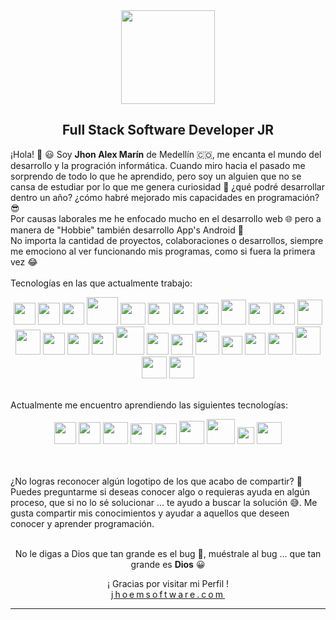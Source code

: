 <!--
### Hi there 👋
**JhoemSoftware/JhoemSoftware** is a ✨ _special_ ✨ repository because its `README.md` (this file) appears on your GitHub profile.
Here are some ideas to get you started:
- 🔭 I’m currently working on ...
- 🌱 I’m currently learning ...
- 👯 I’m looking to collaborate on ...
- 🤔 I’m looking for help with ...
- 💬 Ask me about ...
- 📫 How to reach me: ...
- 😄 Pronouns: ...
- ⚡ Fun fact: ...
-->
<!DOCTYPE html>
<html>
<head>
</head>
<body>
	<div align="center">
		<img src="https://i.ibb.co/z4ntwLy/firm.png" style="width: 150px;">
	</div>
	<div align="center">
        <div align="center">
		    <h2>Full Stack Software Developer JR</h2>
	    </div>
        <div align="center">
            <p align="left">
                ¡Hola! 👋 😃 Soy <b>Jhon Alex Marín</b> de Medellín 🇨🇴, me encanta el mundo del desarrollo y la progración informática. Cuando miro hacia el pasado me sorprendo de todo lo que he aprendido, pero soy un alguien que no se cansa de estudiar por lo que me genera curiosidad 🤔 ¿qué podré desarrollar dentro un año? ¿cómo habré mejorado mis capacidades en programación? 😎<br>Por causas laborales me he enfocado mucho en el desarrollo web 🌐 pero a manera de "Hobbie" también desarrollo App's Android 📱<br>No importa la cantidad de proyectos, colaboraciones o desarrollos, siempre me emociono al ver funcionando mis programas, como si fuera la primera vez 😂
                <br><br>Tecnologías en las que actualmente trabajo:
            </p>
            <!-- Arch -->
            <img src="https://cdn.icon-icons.com/icons2/1508/PNG/512/distributorlogoarchlinux_103805.png" style="width:35px;height:35px">
            <!-- Arch -->
            <img src="https://cdn.icon-icons.com/icons2/1159/PNG/256/linux_81610.png" style="width:35px;height:35px">
            <!-- GIT -->
            <img src="https://cdn.icon-icons.com/icons2/2107/PNG/512/file_type_git_icon_130581.png" style="width:35px;height:35px">
            <!-- DOCKER -->
            <img src="https://cdn.icon-icons.com/icons2/2415/PNG/512/docker_original_logo_icon_146556.png" style="width:50px;height:44px">
            <!-- Postman -->
            <img src="https://cdn.icon-icons.com/icons2/3053/PNG/512/postman_macos_bigsur_icon_189815.png" style="width:40px;height:35px">
            <!-- HTML -->
            <img src="https://cdn.icon-icons.com/icons2/2107/PNG/512/file_type_html_icon_130541.png" style="width:35px;height:35px">
            <!-- CSS -->
            <img src="https://cdn.icon-icons.com/icons2/2107/PNG/512/file_type_css_icon_130661.png" style="width:35px;height:35px">
            <!-- Bootstrap -->
            <img src="https://imgs.search.brave.com/uDLbeMEBxKvamOj0mQ7eLH0-vR_btuM6B3w5CY90x6c/rs:fit:872:807:1/g:ce/aHR0cHM6Ly93d3cu/cGluY2xpcGFydC5j/b20vcGljZGlyL2Jp/Zy8zNS0zNTM5MzJf/Ym9vdHN0cmFwLWJv/b3RzdHJhcC00LWxv/Z28tcG5nLWNsaXBh/cnQucG5n" style="width:35px;height:35px">
            <!-- Tailwind -->
            <img src="https://cdn.icon-icons.com/icons2/2107/PNG/512/file_type_tailwind_icon_130128.png" style="width:40px;height:40px">
            <!-- JS -->
            <img src="https://cdn.icon-icons.com/icons2/2107/PNG/512/file_type_js_official_icon_130509.png" style="width:35px;height:35px">
            <!-- Node -->
            <img src="https://cdn.icon-icons.com/icons2/2107/PNG/512/file_type_node_icon_130301.png" style="width:35px;height:35px">
            <!-- Handlebars -->
            <img src="https://cdn.icon-icons.com/icons2/2107/PNG/512/file_type_handlebars_icon_130555.png" style="width:40px;height:40px">
            <!-- Pug -->
            <img src="https://cdn.icon-icons.com/icons2/2699/PNG/512/pugjs_logo_icon_170825.png" style="width:40px;height:40px">
            <!-- React -->
            <img src="https://cdn.icon-icons.com/icons2/2415/PNG/512/react_original_logo_icon_146374.png" style="width:35px;height:35px">
            <!-- Vue -->
            <img src="https://cdn.icon-icons.com/icons2/2107/PNG/512/file_type_vue_icon_130078.png" style="width:35px;height:35px">
            <!-- Jest -->
            <img src="https://cdn.icon-icons.com/icons2/2107/PNG/512/file_type_jest_snapshot_icon_130513.png" style="width:35px;height:35px">
            <!-- PHP -->
            <img src="https://cdn.icon-icons.com/icons2/2107/PNG/512/file_type_php_icon_130266.png" style="width:45px;height:45px">
            <!-- Laravel -->
            <img src="https://cdn.icon-icons.com/icons2/2699/PNG/512/laravel_logo_icon_168331.png" style="width:35px;height:35px">
            <!-- Livewire -->
            <img src="https://imgs.search.brave.com/6iqlYN3nj1G5hHx8r-E8hd3HPDcOO71f-cUe6ynN5IE/rs:fit:653:653:1/g:ce/aHR0cHM6Ly9pbmR5/a29uaW5nLm5sL3dw/LWNvbnRlbnQvdXBs/b2Fkcy8yMDIwLzAz/L0xpdmV3aXJlLnBu/Zw" style="width:35px;height:33px">
            <!-- Mongo -->
            <img src="https://cdn.icon-icons.com/icons2/2107/PNG/512/file_type_mongo_icon_130383.png" style="width:38px;height:38px">
            <!-- SQL Server -->
            <img src="https://i.ibb.co/nRPfJty/sql.png" style="width:33px;height:30px">
            <!-- Postgres -->
            <img src="https://cdn.icon-icons.com/icons2/2699/PNG/512/postgresql_src_logo_icon_170834.png" style="width:33px;height:35px">
            <!-- Mysql -->
            <img src="https://cdn.icon-icons.com/icons2/2699/PNG/512/mysql_official_logo_icon_169938.png" style="width:40px;height:35px">
            <!-- MariaBD -->
            <img src="https://cdn.icon-icons.com/icons2/2107/PNG/512/file_type_mariadb_icon_130403.png" style="width:40px;height:45px;">
            <!-- MariaBD -->
            <img src="https://cdn.icon-icons.com/icons2/2699/PNG/512/sqlite_logo_icon_169724.png" style="width:40px;height:35px;">
            <!-- Android -->
            <img src="https://cdn.icon-icons.com/icons2/3053/PNG/512/android_studio_alt_macos_bigsur_icon_190394.png" style="width:40px;height:35px"><br><br>
            <p align='left'>Actualmente me encuentro aprendiendo las siguientes tecnologías:</p>
            <!-- Vite -->
            <img src="https://vitejs.dev/logo-with-shadow.png" style="width:35px;height:35px">
            <!-- Vite -->
            <img src="https://pbs.twimg.com/profile_images/1565710214019444737/if82cpbS_400x400.jpg" style="width:35px;height:35px">
            <!-- TS -->
            <img src="https://cdn.icon-icons.com/icons2/2107/PNG/512/file_type_typescript_official_icon_130107.png" style="width:40px;height:35px">
            <!-- Angular -->
            <img src="https://cdn.icon-icons.com/icons2/2699/PNG/512/angular_logo_icon_169595.png" style="width:35px;height:33px">
            <!-- Graphql -->
            <img src="https://cdn.icon-icons.com/icons2/2107/PNG/512/file_type_graphql_icon_130564.png" style="width:35px;height:33px">
            <!-- Rust -->
            <img src="https://cdn.icon-icons.com/icons2/2107/PNG/512/file_type_rust_icon_130185.png" style="width:40px;height:37px;">
            <!-- Golang -->
            <img src="https://cdn.icon-icons.com/icons2/2699/PNG/512/golang_logo_icon_171073.png" style="width:45px;height:40px;">
            <!-- Dart -->
            <img src="https://imgs.search.brave.com/yRM4SLkNg7npDfhIuI1uBvvdY9AZh-ODTlg6bjvfR-A/rs:fit:1080:1080:1/g:ce/aHR0cHM6Ly9kYXJ0/LWNvZGUuZ2FsbGVy/eWNkbi52c2Fzc2V0/cy5pby9leHRlbnNp/b25zL2RhcnQtY29k/ZS9kYXJ0LWNvZGUv/My4xNi4wLzE2MDQw/Njg3MjI3NjMvTWlj/cm9zb2Z0LlZpc3Vh/bFN0dWRpby5TZXJ2/aWNlcy5JY29ucy5E/ZWZhdWx0" style="width:27px;height:27px">
            <!-- Flutter -->
            <img src="https://cdn.icon-icons.com/icons2/2107/PNG/512/file_type_flutter_icon_130599.png" style="width:40px;height:35px"><br><br>
            <br>
            <p align='left'>¿No logras reconocer algún logotipo de los que acabo de compartir? 🧐 Puedes preguntarme si deseas conocer algo o requieras ayuda en algún proceso, que si no lo sé solucionar ... te ayudo a buscar la solución 😅. Me gusta compartir mis conocimientos y ayudar a aquellos que deseen conocer y aprender programación.
            </p><br>
                No le digas a Dios que tan grande es el bug 🐞, muéstrale al bug ... que tan grande es <b>Dios</b> 😀
        </div>
		<p>¡ Gracias por visitar mi Perfil !<br>
        <a href="https://jhoemsoftware.onrender.com/" target="_blank" style="letter-spacing: 3px">jhoemsoftware.com</a>
        </p>
        <hr style="margin-top:10px">
	</div>
</body>
</html>
